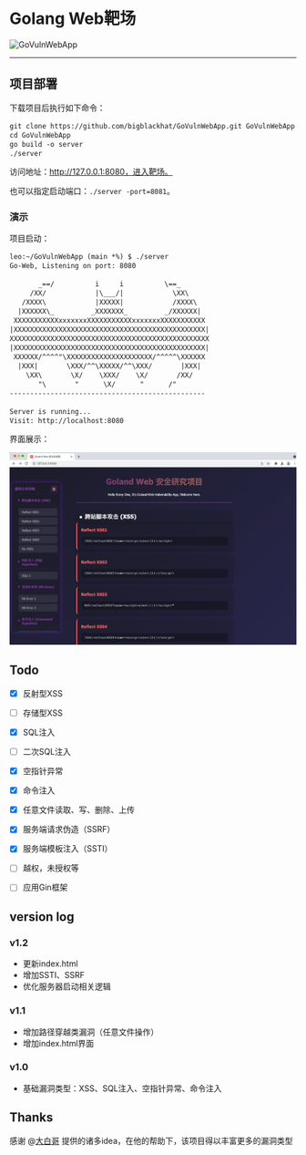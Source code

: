 # Golang Web靶场


![GoVulnWebApp](https://socialify.git.ci/bigblackhat/GoVulnWebApp/image?description=1&font=KoHo&forks=1&issues=1&owner=1&pattern=Signal&pulls=1&stargazers=1&theme=Auto)

---

## 项目部署
下载项目后执行如下命令：
```shell
git clone https://github.com/bigblackhat/GoVulnWebApp.git GoVulnWebApp
cd GoVulnWebApp
go build -o server
./server
```
访问地址：http://127.0.0.1:8080，进入靶场。

也可以指定启动端口：`./server -port=8081`。

### 演示

项目启动：
```shell
leo:~/GoVulnWebApp (main *%) $ ./server
Go-Web, Listening on port: 8080

       _==/          i     i          \==_
     /XX/            |\___/|            \XX\
   /XXXX\            |XXXXX|            /XXXX\
  |XXXXXX\_         _XXXXXXX_         _/XXXXXX|
 XXXXXXXXXXXxxxxxxxXXXXXXXXXXXxxxxxxxXXXXXXXXXXX
|XXXXXXXXXXXXXXXXXXXXXXXXXXXXXXXXXXXXXXXXXXXXXXX|
XXXXXXXXXXXXXXXXXXXXXXXXXXXXXXXXXXXXXXXXXXXXXXXXX
|XXXXXXXXXXXXXXXXXXXXXXXXXXXXXXXXXXXXXXXXXXXXXXX|
 XXXXXX/^^^^"\XXXXXXXXXXXXXXXXXXXXX/^^^^^\XXXXXX
  |XXX|       \XXX/^^\XXXXX/^^\XXX/       |XXX|
    \XX\       \X/    \XXX/    \X/       /XX/
       "\       "      \X/      "      /"
------------------------------------------------

Server is running...
Visit: http://localhost:8080
```

界面展示：

![](img/index.png)

## Todo

- [x] 反射型XSS
- [ ] 存储型XSS
- [x] SQL注入
- [ ] 二次SQL注入
- [x] 空指针异常
- [x] 命令注入
- [x] 任意文件读取、写、删除、上传
- [x] 服务端请求伪造（SSRF）
- [x] 服务端模板注入（SSTI）
- [ ] 越权，未授权等
- [ ] 应用Gin框架


## version log

### v1.2
* 更新index.html
* 增加SSTI、SSRF
* 优化服务器启动相关逻辑
### v1.1
* 增加路径穿越类漏洞（任意文件操作）
* 增加index.html界面
### v1.0
* 基础漏洞类型：XSS、SQL注入、空指针异常、命令注入


## Thanks

感谢 @[大白哥](https://github.com/1derian) 提供的诸多idea，在他的帮助下，该项目得以丰富更多的漏洞类型
